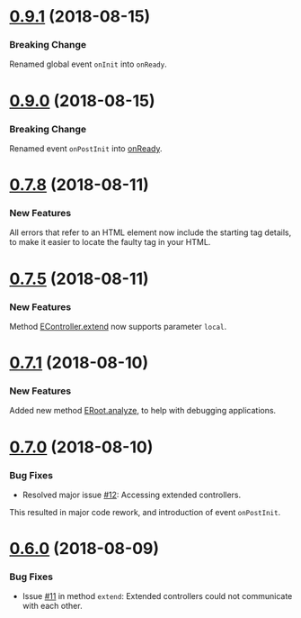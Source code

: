 <a name="0.9.1"></a>
# [0.9.1](https://github.com/vitaly-t/excellent/releases/tag/0.9.1) (2018-08-15)

### Breaking Change

Renamed global event `onInit` into `onReady`.

<a name="0.9.0"></a>
# [0.9.0](https://github.com/vitaly-t/excellent/releases/tag/0.9.0) (2018-08-15)

### Breaking Change

Renamed event `onPostInit` into [onReady].

<a name="0.7.8"></a>
# [0.7.8](https://github.com/vitaly-t/excellent/releases/tag/0.7.8) (2018-08-11)

### New Features

All errors that refer to an HTML element now include the starting tag details,
to make it easier to locate the faulty tag in your HTML.

<a name="0.7.5"></a>
# [0.7.5](https://github.com/vitaly-t/excellent/releases/tag/0.7.5) (2018-08-11)

### New Features

Method [EController.extend] now supports parameter `local`.

<a name="0.7.1"></a>
# [0.7.1](https://github.com/vitaly-t/excellent/releases/tag/0.7.1) (2018-08-10)

### New Features

Added new method [ERoot.analyze], to help with debugging applications.

<a name="0.7.0"></a>
# [0.7.0](https://github.com/vitaly-t/excellent/releases/tag/0.7.0) (2018-08-10)

### Bug Fixes

* Resolved major issue [#12]: Accessing extended controllers.

This resulted in major code rework, and introduction of event `onPostInit`.

<a name="0.6.0"></a>
# [0.6.0](https://github.com/vitaly-t/excellent/releases/tag/0.6.0) (2018-08-09)

### Bug Fixes

* Issue [#11] in method `extend`: Extended controllers could not communicate with each other.

[#11]:https://github.com/vitaly-t/excellent/issues/11
[#12]:https://github.com/vitaly-t/excellent/issues/12
[onReady]:https://vitaly-t.github.io/excellent/EController.html#.event:onReady
[ERoot.analyze]:https://vitaly-t.github.io/excellent/ERoot.html#analyze
[EController.extend]:https://vitaly-t.github.io/excellent/EController.html#extend
